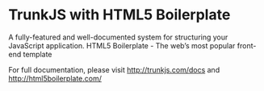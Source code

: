 TrunkJS with HTML5 Boilerplate
=======

A fully-featured and well-documented system for structuring your JavaScript application. 
HTML5 Boilerplate - The web’s most popular front-end template

For full documentation, please visit http://trunkjs.com/docs and 
http://html5boilerplate.com/
